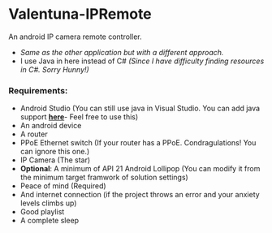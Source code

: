 # Valentuna-IPRemote
An android IP camera remote controller.
* *Same as the other application but with a different approach.*
* I use Java in here instead of C# *(Since I have difficulty finding resources in C#. Sorry Hunny!)*

### Requirements:
* Android Studio (You can still use java in Visual Studio. You can add java support [**here**](https://marketplace.visualstudio.com/items?itemName=SamHarwell.JavaLanguageSupport)- Feel free to use this)
* An android device
* A router
* PPoE Ethernet switch (If your router has a PPoE. Condragulations! You can ignore this one.)
* IP Camera (The star)
* **Optional**: A minimum of API 21 Android Lollipop (You can modify it from the minimum target framwork of solution settings)
* Peace of mind (Required)
* And internet connection (if the project throws an error and your anxiety levels climbs up)
* Good playlist
* A complete sleep
